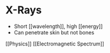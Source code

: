 # X-Rays

- Short [[wavelength]], high [[energy]]
- Can penetrate skin but not bones

[[Physics]] [[Electromagnetic Spectrum]]

